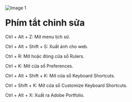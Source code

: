 <img src="https://count-viewer.vercel.app//api/blog/view?url=https://creatipath.github.io/phtoshop-short/section2.html" alt="Image 1" style="float: left">

# Phím tắt chỉnh sửa

Ctrl + Alt + Z: Mở menu lịch sử.

Ctrl + Alt + Shift + S: Xuất ảnh cho web.

Ctrl + R: Mở hoặc đóng cửa sổ Rulers.

Ctrl + K: Mở cửa sổ Preferences.

Ctrl + Alt + Shift + K: Mở cửa sổ Keyboard Shortcuts.

Ctrl + Shift + K: Mở cửa sổ Customize Keyboard Shortcuts.

Ctrl + Alt + X: Xuất ra Adobe Portfolio.


